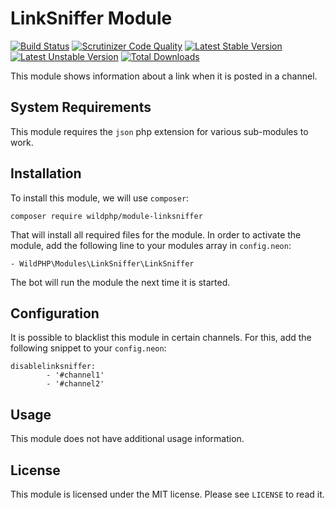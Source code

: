 # LinkSniffer Module
[![Build Status](https://scrutinizer-ci.com/g/WildPHP/module-linksniffer/badges/build.png?b=master)](https://scrutinizer-ci.com/g/WildPHP/module-linksniffer/build-status/master)
[![Scrutinizer Code Quality](https://scrutinizer-ci.com/g/WildPHP/module-linksniffer/badges/quality-score.png?b=master)](https://scrutinizer-ci.com/g/WildPHP/module-linksniffer/?branch=master)
[![Latest Stable Version](https://poser.pugx.org/wildphp/module-linksniffer/v/stable)](https://packagist.org/packages/wildphp/module-linksniffer)
[![Latest Unstable Version](https://poser.pugx.org/wildphp/module-linksniffer/v/unstable)](https://packagist.org/packages/wildphp/module-linksniffer)
[![Total Downloads](https://poser.pugx.org/wildphp/module-linksniffer/downloads)](https://packagist.org/packages/wildphp/module-linksniffer)

This module shows information about a link when it is posted in a channel.

## System Requirements
This module requires the `json` php extension for various sub-modules to work.

## Installation
To install this module, we will use `composer`:

```composer require wildphp/module-linksniffer```

That will install all required files for the module. In order to activate the module, add the following line to your modules array in `config.neon`:

    - WildPHP\Modules\LinkSniffer\LinkSniffer

The bot will run the module the next time it is started.

## Configuration
It is possible to blacklist this module in certain channels. For this, add the following snippet to your `config.neon`:

```neon
disablelinksniffer:
        - '#channel1'
        - '#channel2'
```

## Usage
This module does not have additional usage information.

## License
This module is licensed under the MIT license. Please see `LICENSE` to read it.
